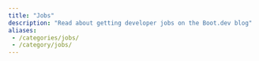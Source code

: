 ```yaml
---
title: "Jobs"
description: "Read about getting developer jobs on the Boot.dev blog"
aliases:
 - /categories/jobs/
 - /category/jobs/
---
```

